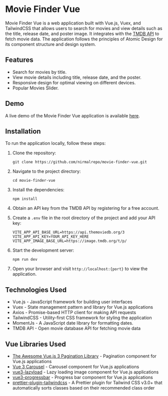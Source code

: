 # Movie Finder Vue

Movie Finder Vue is a web application built with Vue.js, Vuex, and TailwindCSS that allows users to search for movies and view details such as the title, release date, and poster image. It integrates with the [TMDB API](https://developer.themoviedb.org/reference/intro/getting-started) to fetch movie data. The application follows the principles of Atomic Design for its component structure and design system.

## Features

- Search for movies by title.
- View movie details including title, release date, and the poster.
- Responsive design for optimal viewing on different devices.
- Popular Movies Slider.

## Demo

A live demo of the Movie Finder Vue application is available [here](https://movie-finder-vue.vercel.app/).

## Installation

To run the application locally, follow these steps:

1. Clone the repository:

   ```shell
   git clone https://github.com/nirmalrepo/movie-finder-vue.git
   ```

2. Navigate to the project directory:

   ```shell
   cd movie-finder-vue

   ```

3. Install the dependencies:

   ```shell
   npm install
   ```

4. Obtain an API key from the TMDB API by registering for a free account.
5. Create a `.env` file in the root directory of the project and add your API key:

   ```plaintext
   VITE_APP_API_BASE_URL=https://api.themoviedb.org/3
   VITE_APP_API_KEY=YOUR_API_KEY_HERE
   VITE_APP_IMAGE_BASE_URL=https://image.tmdb.org/t/p/
   ```

6. Start the development server:

   ```shell
   npm run dev
   ```

7. Open your browser and visit `http://localhost:{port}` to view the application.

## Technologies Used

- Vue.js - JavaScript framework for building user interfaces
- Vuex - State management pattern and library for Vue.js applications
- Axios - Promise-based HTTP client for making API requests
- TailwindCSS - Utility-first CSS framework for styling the application
- MomentJs - A JavaScript date library for formatting dates.
- TMDB API - Open movie database API for fetching movie data

## Vue Libraries Used

- [The Awesome Vue.js 3 Pagination Library](https://github.com/peshanghiwa/vue-awesome-paginate) - Pagination component for Vue.js applications
- [Vue 3 Carousel](https://www.npmjs.com/package/vue3-carousel) - Carousel component for Vue.js applications
- [vue3-lazyload](https://github.com/murongg/vue3-lazyload) - Lazy loading image component for Vue.js applications
- [vue3-progressbar](https://github.com/aacassandra/vue3-progressbar) - Progress bar component for Vue.js applications
- [prettier-plugin-tailwindcss](prettier-plugin-tailwindcss) - A Prettier plugin for Tailwind CSS v3.0+ that automatically sorts classes based on their recommended class order
